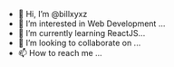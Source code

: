 - 👋 Hi, I’m @billxyxz
- 👀 I’m interested in Web Development ...
- 🌱 I’m currently learning ReactJS...
- 💞️ I’m looking to collaborate on ...
- 📫 How to reach me ...

<!---
billxyxz/billxyxz is a ✨ special ✨ repository because its `README.md` (this file) appears on your GitHub profile.
You can click the Preview link to take a look at your changes.
--->

